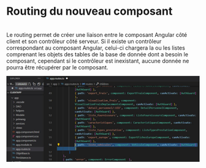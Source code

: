 # Routing du nouveau composant

</br>
Le routing permet de créer une liaison entre le composant Angular côté client et son contrôleur côté serveur. Si il existe un contrôleur correspondant au composant Angular, celui-ci chargera la ou les listes comprenant les objets des tables de la base de donnée dont a besoin le composant, cependant si le contrôleur est inexistant, aucune donnée ne pourra être récupérer par le composant.

![routing](pictures/routing.JPG "routing du composant véhicule")